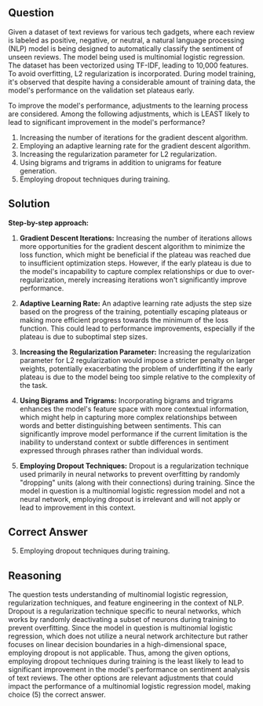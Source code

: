 ## Question

Given a dataset of text reviews for various tech gadgets, where each review is labeled as positive, negative, or neutral, a natural language processing (NLP) model is being designed to automatically classify the sentiment of unseen reviews. The model being used is multinomial logistic regression. The dataset has been vectorized using TF-IDF, leading to 10,000 features. To avoid overfitting, L2 regularization is incorporated. During model training, it's observed that despite having a considerable amount of training data, the model's performance on the validation set plateaus early.

To improve the model's performance, adjustments to the learning process are considered. Among the following adjustments, which is LEAST likely to lead to significant improvement in the model's performance?

1. Increasing the number of iterations for the gradient descent algorithm.
2. Employing an adaptive learning rate for the gradient descent algorithm.
3. Increasing the regularization parameter for L2 regularization.
4. Using bigrams and trigrams in addition to unigrams for feature generation.
5. Employing dropout techniques during training.

## Solution

**Step-by-step approach:**

1. **Gradient Descent Iterations:** Increasing the number of iterations allows more opportunities for the gradient descent algorithm to minimize the loss function, which might be beneficial if the plateau was reached due to insufficient optimization steps. However, if the early plateau is due to the model's incapability to capture complex relationships or due to over-regularization, merely increasing iterations won't significantly improve performance.

2. **Adaptive Learning Rate:** An adaptive learning rate adjusts the step size based on the progress of the training, potentially escaping plateaus or making more efficient progress towards the minimum of the loss function. This could lead to performance improvements, especially if the plateau is due to suboptimal step sizes.

3. **Increasing the Regularization Parameter:** Increasing the regularization parameter for L2 regularization would impose a stricter penalty on larger weights, potentially exacerbating the problem of underfitting if the early plateau is due to the model being too simple relative to the complexity of the task.

4. **Using Bigrams and Trigrams:** Incorporating bigrams and trigrams enhances the model's feature space with more contextual information, which might help in capturing more complex relationships between words and better distinguishing between sentiments. This can significantly improve model performance if the current limitation is the inability to understand context or subtle differences in sentiment expressed through phrases rather than individual words.

5. **Employing Dropout Techniques:** Dropout is a regularization technique used primarily in neural networks to prevent overfitting by randomly "dropping" units (along with their connections) during training. Since the model in question is a multinomial logistic regression model and not a neural network, employing dropout is irrelevant and will not apply or lead to improvement in this context.

## Correct Answer

5. Employing dropout techniques during training.

## Reasoning

The question tests understanding of multinomial logistic regression, regularization techniques, and feature engineering in the context of NLP. Dropout is a regularization technique specific to neural networks, which works by randomly deactivating a subset of neurons during training to prevent overfitting. Since the model in question is multinomial logistic regression, which does not utilize a neural network architecture but rather focuses on linear decision boundaries in a high-dimensional space, employing dropout is not applicable. Thus, among the given options, employing dropout techniques during training is the least likely to lead to significant improvement in the model's performance on sentiment analysis of text reviews. The other options are relevant adjustments that could impact the performance of a multinomial logistic regression model, making choice (5) the correct answer.